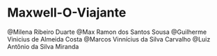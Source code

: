 # Maxwell-O-Viajante

@Milena Ribeiro Duarte
@Max Ramon dos Santos Sousa
@Guilherme Vinicius de Almeida Costa
@Marcos Vinnícius da Silva Carvalho
@Luiz Antônio da Silva Miranda
